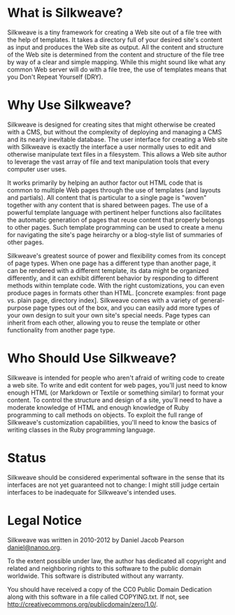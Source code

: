 What is Silkweave?
==================

Silkweave is a tiny framework for creating a Web site out of a file tree with
the help of templates. It takes a directory full of your desired site's content
as input and produces the Web site as output. All the content and structure of
the Web site is determined from the content and structure of the file tree by
way of a clear and simple mapping. While this might sound like what any common
Web server will do with a file tree, the use of templates means that you Don't
Repeat Yourself (DRY).

Why Use Silkweave?
==================

Silkweave is designed for creating sites that might otherwise be created with a
CMS, but without the complexity of deploying and managing a CMS and its nearly
inevitable database. The user interface for creating a Web site with Silkweave
is exactly the interface a user normally uses to edit and otherwise manipulate
text files in a filesystem. This allows a Web site author to leverage the vast
array of file and text manipulation tools that every computer user uses.

It works primarily by helping an author factor out HTML code that is common to
multiple Web pages through the use of templates (and layouts and partials). All
content that is particular to a single page is "woven" together with any
content that is shared between pages. The use of a powerful template language
with pertinent helper functions also facilitates the automatic generation of
pages that reuse content that properly belongs to other pages. Such template
programming can be used to create a menu for navigating the site's page
heirarchy or a blog-style list of summaries of other pages.

Silkweave's greatest source of power and flexibility comes from its concept of
page types. When one page has a different type than another page, it can be
rendered with a different template, its data might be organized differently, and
it can exhibit different behavior by responding to different methods within
template code. With the right customizations, you can even produce pages in
formats other than HTML. [concrete examples: front page vs. plain page,
directory index]. Silkweave comes with a variety of general-purpose page types
out of the box, and you can easily add more types of your own design to suit
your own site's special needs. Page types can inherit from each other, allowing
you to reuse the template or other functionality from another page type.

Who Should Use Silkweave?
=========================

Silkweave is intended for people who aren't afraid of writing code to create a
web site. To write and edit content for web pages, you'll just need to know
enough HTML (or Markdown or Textile or something similar) to format your
content. To control the structure and design of a site, you'll need to have a
moderate knowledge of HTML and enough knowledge of Ruby programming to call
methods on objects. To exploit the full range of Silkweave's customization
capabilities, you'll need to know the basics of writing classes in the Ruby
programming language.

Status
======

Silkweave should be considered experimental software in the sense that its
interfaces are not yet guaranteed not to change: I might still judge certain
interfaces to be inadequate for Silkweave's intended uses.

Legal Notice
============

Silkweave was written in 2010-2012 by Daniel Jacob Pearson <daniel@nanoo.org>.

To the extent possible under law, the author has dedicated all copyright and
related and neighboring rights to this software to the public domain worldwide.
This software is distributed without any warranty.

You should have received a copy of the CC0 Public Domain Dedication along with
this software in a file called COPYING.txt. If not, see
<http://creativecommons.org/publicdomain/zero/1.0/>.

<!-- vim:set ft=markdown tw=80: -->
